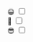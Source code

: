 <!DOCTYPE html>
<html lang="en">
<head>
	<meta charset="UTF-8">
	<meta name="viewport" content="width=device-width, initial-scale=1.0">
	<link rel="stylesheet" href="style.css">
	<title>Document</title>
</head>
<!DOCTYPE html>
<html lang="en">
<head>
<meta charset="UTF-8">
<meta name="viewport" content="width=device-width, initial-scale=1.0">
<title>Emoji List with Toggle Switches</title>

</head>
<body>
  <div class="emoji-list">
    <div class="emoji-item">
      <span class="emoji">😀</span>
      <label class="toggle-switch">
        <input type="checkbox">
        <span class="toggle-slider"></span>
      </label>
    </div>
    <div class="emoji-item">
      <span class="emoji">🥰</span>
      <label class="toggle-switch">
        <input type="checkbox">
        <span class="toggle-slider"></span>
      </label>
    </div>
    <div class="emoji-item">
      <span class="emoji">😎</span>
      <label class="toggle-switch">
        <input type="checkbox">
        <span class="toggle-slider"></span>
      </label>
    </div>
    <!-- Добавьте другие эмоджи и чекбоксы по аналогии -->
  </div>
</body>
</html>
	<script src="https://telegram.org/js/telegram-web-app.js"></script>
	<script src="app.js"></script>
</body>
</html>
